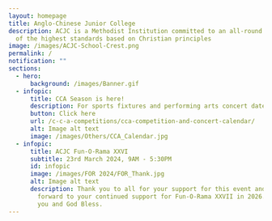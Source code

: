 ```yaml
---
layout: homepage
title: Anglo-Chinese Junior College
description: ACJC is a Methodist Institution committed to an all-round education
  of the highest standards based on Christian principles
image: /images/ACJC-School-Crest.png
permalink: /
notification: ""
sections:
  - hero:
      background: /images/Banner.gif
  - infopic:
      title: CCA Season is here!
      description: For sports fixtures and performing arts concert dates.
      button: Click here
      url: /c-c-a-competitions/cca-competition-and-concert-calendar/
      alt: Image alt text
      image: /images/Others/CCA_Calendar.jpg
  - infopic:
      title: ACJC Fun-O-Rama XXVI
      subtitle: 23rd March 2024, 9AM - 5:30PM
      id: infopic
      image: /images/FOR 2024/FOR_Thank.jpg
      alt: Image alt text
      description: Thank you to all for your support for this event and we look
        forward to your continued support for Fun-O-Rama XXVII in 2026. Thank
        you and God Bless.
---
```

